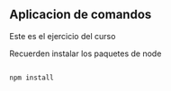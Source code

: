 ## Aplicacion de comandos

Este es el ejercicio del curso

Recuerden instalar los paquetes de node

```

npm install

```